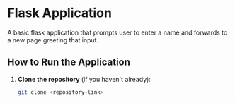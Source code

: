 # Flask Application

A basic flask application that prompts user to enter a name and forwards to a new page greeting that input. 

## How to Run the Application

1. **Clone the repository** (if you haven't already):
   ```bash
   git clone <repository-link>
